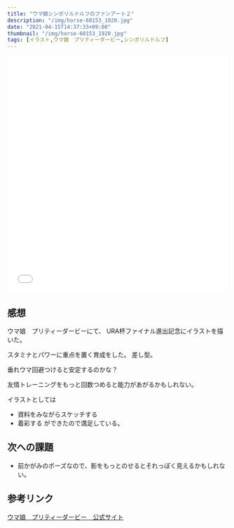 ```yaml
---
title: "ウマ娘シンボリルドルフのファンアート２"
description: "/img/horse-60153_1920.jpg"
date: "2021-04-15T14:37:33+09:00"
thumbnail: "/img/horse-60153_1920.jpg"
tags: [イラスト,ウマ娘　プリティーダービー,シンボリルドルフ]
---
```


<div style="max-width: 722px;"><div style="left: 0; width: 100%; height: 0; position: relative; padding-bottom: 106.9767%;"><iframe src="//cdn.iframe.ly/api/iframe?url=https%3A%2F%2Fwww.pixiv.net%2Fartworks%2F89149820&amp;key=a821177d432254580d038725ee2ff7a1" style="border: 0; top: 0; left: 0; width: 100%; height: 100%; position: absolute;" allowfullscreen></iframe></div></div>

## 感想
ウマ娘　プリティーダービーにて、
URA杯ファイナル進出記念にイラストを描いた。

スタミナとパワーに重点を置く育成をした。
差し型。

垂れウマ回避つけると安定するのかな？

友情トレーニングをもっと回数つめると能力があがるかもしれない。

イラストとしては
- 資料をみながらスケッチする
- 着彩する
ができたので満足している。

## 次への課題
- 前かがみのポーズなので、影をもっとのせるとそれっぽく見えるかもしれない。

## 参考リンク
[ウマ娘　プリティーダービー　公式サイト](https://umamusume.jp)

<div data-vc_mylinkbox_id="887692557"></div>